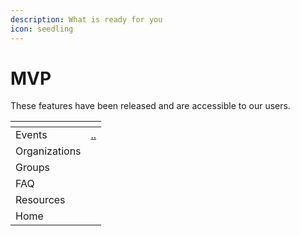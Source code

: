 ```yaml
---
description: What is ready for you
icon: seedling
---
```


# MVP

These features have been released and are accessible to our users.

<table data-view="cards"><thead><tr><th></th><th data-hidden data-card-target data-type="content-ref"></th></tr></thead><tbody><tr><td>Events</td><td><a href="../../">..</a></td></tr><tr><td>Organizations</td><td></td></tr><tr><td>Groups</td><td></td></tr><tr><td>FAQ</td><td></td></tr><tr><td>Resources</td><td></td></tr><tr><td>Home</td><td></td></tr></tbody></table>

